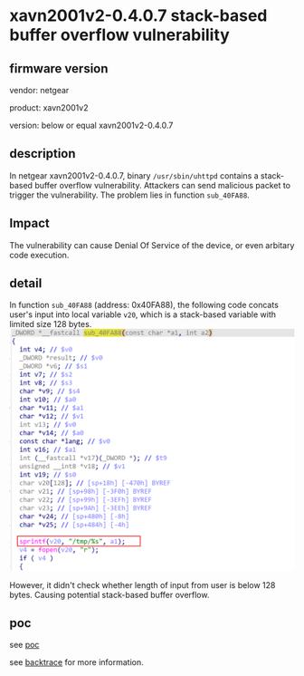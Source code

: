 # xavn2001v2-0.4.0.7 stack-based buffer overflow vulnerability
## firmware version
vendor: netgear

product: xavn2001v2

version: below or equal xavn2001v2-0.4.0.7

## description
In netgear xavn2001v2-0.4.0.7, binary `/usr/sbin/uhttpd` contains a stack-based buffer overflow vulnerability. Attackers can send malicious packet to trigger the vulnerability. The problem lies in function `sub_40FA88`.

## Impact
The vulnerability can cause Denial Of Service of the device, or even arbitary code execution.

## detail
In function `sub_40FA88` (address: 0x40FA88), the following code concats user's input into local variable `v20`, which is a stack-based variable with limited size 128 bytes.
![alt text](image.png)

However, it didn't check whether length of input from user is below 128 bytes. Causing potential stack-based buffer overflow. 



## poc
see [poc](./poc)

see [backtrace](./backtrace) for more information.
